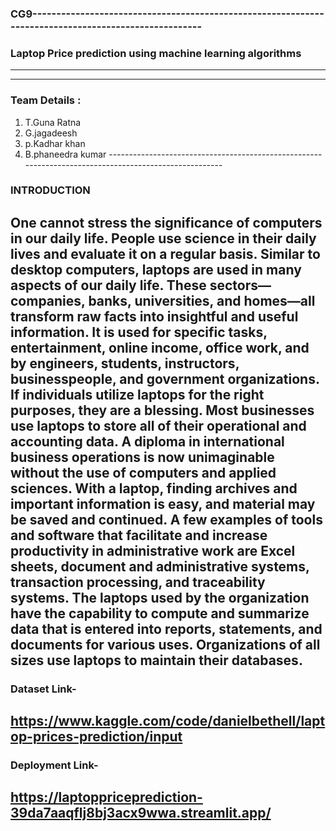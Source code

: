 ### CG9-----------------------------------------------------------------------------------------------------
### Laptop Price prediction using machine learning algorithms
-------------------------------------------------
-----------------------------------------------------
### Team Details :
1. T.Guna Ratna
2. G.jagadeesh
3. p.Kadhar khan
4. B.phaneedra kumar
------------------------------------------------------------------------------------------------------  
### INTRODUCTION
One cannot stress the significance of computers in our daily life. People use science in their daily lives and evaluate it on a regular basis. Similar to desktop computers, laptops are used in many aspects of our daily life. These sectors—companies, banks, universities, and homes—all transform raw facts into insightful and useful information.
It is used for specific tasks, entertainment, online income, office work, and by engineers, students, instructors, businesspeople, and government organizations.
If individuals utilize laptops for the right purposes, they are a blessing. Most businesses use laptops to store all of their operational and accounting data.
A diploma in international business operations is now unimaginable without the use of computers and applied sciences. With a laptop, finding archives and important information is easy, and material may be saved and continued.
A few examples of tools and software that facilitate and increase productivity in administrative work are Excel sheets, document and administrative systems, transaction processing, and traceability systems.
The laptops used by the organization have the capability to compute and summarize data that is entered into reports, statements, and documents for various uses. Organizations of all sizes use laptops to maintain their databases.
------------------------------------------------------------------------------------------------------
### Dataset Link- 
https://www.kaggle.com/code/danielbethell/laptop-prices-prediction/input
------------------------------------------------------------------------------------------------------
### Deployment Link-
https://laptoppriceprediction-39da7aaqflj8bj3acx9wwa.streamlit.app/
-------------------------------------------------------------------------------------------------------

